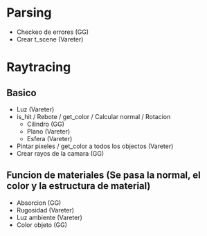 

# Parsing
- Checkeo de errores (GG)
- Crear t_scene (Vareter)

# Raytracing
## Basico
- Luz (Vareter)
- is_hit / Rebote / get_color / Calcular normal / Rotacion
  * Cilindro (GG)
  * Plano (Vareter)
  * Esfera (Vareter)
- Pintar pixeles / get_color a todos los objectos (Vareter)
- Crear rayos de la camara (GG)


## Funcion de materiales (Se pasa la normal, el color y la estructura de material)
- Absorcion (GG)
- Rugosidad (Vareter)
- Luz ambiente (Vareter)
- Color objeto (GG)
